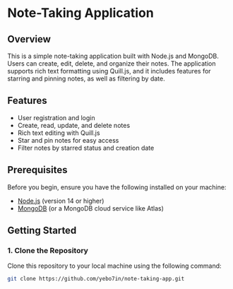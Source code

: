 # Note-Taking Application

## Overview

This is a simple note-taking application built with Node.js and MongoDB. Users can create, edit, delete, and organize their notes. The application supports rich text formatting using Quill.js, and it includes features for starring and pinning notes, as well as filtering by date.

## Features

- User registration and login
- Create, read, update, and delete notes
- Rich text editing with Quill.js
- Star and pin notes for easy access
- Filter notes by starred status and creation date

## Prerequisites

Before you begin, ensure you have the following installed on your machine:

- [Node.js](https://nodejs.org/) (version 14 or higher)
- [MongoDB](https://www.mongodb.com/) (or a MongoDB cloud service like Atlas)

## Getting Started

### 1. Clone the Repository

Clone this repository to your local machine using the following command:

```bash
git clone https://github.com/yebo7in/note-taking-app.git
